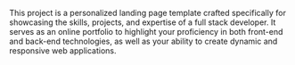 This project is a personalized landing page template crafted specifically for showcasing the skills, projects, and expertise of a full stack developer. It serves as an online portfolio to highlight your proficiency in both front-end and back-end technologies, as well as your ability to create dynamic and responsive web applications.
